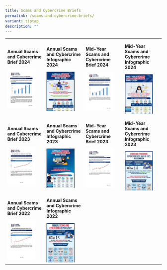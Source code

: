 ```yaml
---
title: Scams and Cybercrime Briefs
permalink: /scams-and-cybercrime-briefs/
variant: tiptap
description: ""
---
```

<table style="minWidth: 100px">
<colgroup>
<col>
<col>
<col>
<col>
</colgroup>
<tbody>
<tr>
<td rowspan="1" colspan="1">
<p><strong>Annual Scams and Cybercrime Brief 2024</strong>
</p><a class="isomer-image-wrapper" href="/files/Scams%20and%20Cybercrime%20Briefs/2024_annual_scams_and_cybercrime_brief.pdf"><img style="width: 80%;" height="auto" width="100%" alt="" src="/images/Scams and Cybercrime Briefs/2024_Annual_SCC_Brief.jpg"></a>
</td>
<td rowspan="1" colspan="1">
<p><strong>Annual Scams and Cybercrime Infographic 2024</strong>
</p><a class="isomer-image-wrapper" href="/files/Scams%20and%20Cybercrime%20Briefs/2024_annual_scams_and_cybercrime_brief_infographic.pdf"><img style="width: 80%;" height="auto" width="100%" alt="" src="/images/Scams and Cybercrime Briefs/2024_Annual_SCC_Infographic.jpg"></a>
</td>
<td rowspan="1" colspan="1">
<p><strong>Mid-Year Scams and Cybercrime Brief 2024</strong>
</p><a class="isomer-image-wrapper" href="/files/Scams%20and%20Cybercrime%20Briefs/2024_mid_year_scams_and_cybercrime_brief.pdf"><img style="width: 80%;" height="auto" width="100%" alt="" src="/images/Scams and Cybercrime Briefs/2024_Mid_Year_SCC_Brief.jpg"></a>
</td>
<td rowspan="1" colspan="1">
<p><strong>Mid-Year Scams and Cybercrime Infographic 2024</strong>
</p><a class="isomer-image-wrapper" href="/files/Scams%20and%20Cybercrime%20Briefs/2024_mid_year_scams_and_cybercrime_brief_infographic.pdf"><img style="width: 80%;" height="auto" width="100%" alt="" src="/images/Scams and Cybercrime Briefs/2024_Mid_Year_SCC_Infographic.jpg"></a>
</td>
</tr>
<tr>
<td rowspan="1" colspan="1">
<p><strong>Annual Scams and Cybercrime Brief 2023</strong>
</p><a class="isomer-image-wrapper" href="/files/Scams%20and%20Cybercrime%20Briefs/2023_annual_scams_and_cybercrime_brief.pdf"><img style="width: 80%;" height="auto" width="100%" alt="" src="/images/Scams and Cybercrime Briefs/2023_Annual_SCC_Brief.jpg"></a>
</td>
<td rowspan="1" colspan="1">
<p><strong>Annual Scams and Cybercrime Infographic 2023</strong>
</p><a class="isomer-image-wrapper" href="/files/Scams%20and%20Cybercrime%20Briefs/2023_annual_scams_and_cybercrime_brief_infographic.pdf"><img style="width: 80%;" height="auto" width="100%" alt="" src="/images/Scams and Cybercrime Briefs/2023_Annual_SCC_Infographic.jpg"></a>
</td>
<td rowspan="1" colspan="1">
<p><strong>Mid-Year Scams and Cybercrime Brief 2023</strong>
</p><a class="isomer-image-wrapper" href="/files/Scams%20and%20Cybercrime%20Briefs/2023_mid_year_scams_and_cybercrime_brief.pdf"><img style="width: 80%;" height="auto" width="100%" alt="" src="/images/Scams and Cybercrime Briefs/2023_Mid_Year_SCC_Brief.jpg"></a>
</td>
<td rowspan="1" colspan="1">
<p><strong>Mid-Year Scams and Cybercrime Infographic 2023</strong>
</p><a class="isomer-image-wrapper" href="/files/Scams%20and%20Cybercrime%20Briefs/2023_mid_year_scams_and_cybercrime_brief_infographic.pdf"><img style="width: 80%;" height="auto" width="100%" alt="" src="/images/Scams and Cybercrime Briefs/2023_Mid_Year_SCC_Infographic.jpg"></a>
</td>
</tr>
<tr>
<td rowspan="1" colspan="1">
<p><strong>Annual Scams and Cybercrime Brief 2022</strong>
</p><a class="isomer-image-wrapper" href="/files/Scams%20and%20Cybercrime%20Briefs/2022_annual_scams_and_cybercrime_brief.pdf"><img style="width: 80%;" height="auto" width="100%" alt="" src="/images/Scams and Cybercrime Briefs/2022_Annual_SCC_Brief.jpg"></a>
</td>
<td rowspan="1" colspan="1">
<p><strong>Annual Scams and Cybercrime Infographic 2022</strong>
</p><a class="isomer-image-wrapper" href="/files/Scams%20and%20Cybercrime%20Briefs/2022_annual_scams_and_cybercrime_brief_infographic.pdf"><img style="width: 80%;" height="auto" width="100%" alt="" src="/images/Scams and Cybercrime Briefs/2022_Annual_SCC_Infographic.jpg"></a>
</td>
<td rowspan="1" colspan="1">
<p></p>
</td>
<td rowspan="1" colspan="1">
<p></p>
</td>
</tr>
</tbody>
</table>
<p></p>
<p></p>